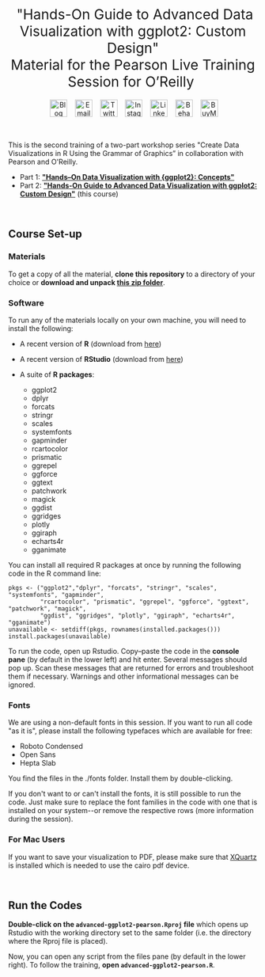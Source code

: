 <h1 style="font-weight:normal" align="center">
  &nbsp;"Hands-On Guide to Advanced Data Visualization with ggplot2: Custom Design"<br>Material for the Pearson Live Training Session for O’Reilly&nbsp;
</h1>

<div align="center">

&nbsp;&nbsp;&nbsp;
<a href="https://www.cedricscherer.com"><img border="0" alt="Blog" src="https://assets.dryicons.com/uploads/icon/svg/4926/home.svg" width="35" height="35"></a>&nbsp;&nbsp;&nbsp;
<a href="mailto:hello@cedricscherer.com"><img border="0" alt="Email" src="https://assets.dryicons.com/uploads/icon/svg/8009/02dc3a5c-6504-4347-85fb-3f510cfecc45.svg" width="35" height="35"></a>&nbsp;&nbsp;&nbsp;
<a href="https://twitter.com/CedScherer"><img border="0" alt="Twitter" src="https://assets.dryicons.com/uploads/icon/svg/8385/c23f7ffc-ca8d-4246-8978-ce9f6d5bcc99.svg" width="35" height="35"></a>&nbsp;&nbsp;&nbsp; 
<a href="https://www.instagram.com/cedscherer/"><img border="0" alt="Instagram" src="https://assets.dryicons.com/uploads/icon/svg/8330/62263227-bb78-4b42-a9a9-e222e0cc7b97.svg" width="35" height="35"></a>&nbsp;&nbsp;&nbsp;
<a href="https://www.linkedin.com/in/cedricpscherer/"><img border="0" alt="LinkedIn" src="https://assets.dryicons.com/uploads/icon/svg/8337/a347cd89-1662-4421-be90-58e5e8004eae.svg" width="35" height="35"></a>&nbsp;&nbsp;&nbsp;
<a href="https://www.behance.net/cedscherer"><img border="0" alt="Behance" src="https://assets.dryicons.com/uploads/icon/svg/8264/04073ce3-5b98-4f32-88d3-82b2ef828066.svg" width="35" height="35"></a>&nbsp;&nbsp;&nbsp;
<a href="https://www.buymeacoffee.com/z3tt"><img border="0" alt="BuyMeACoffee" src="https://www.buymeacoffee.com/assets/img/guidelines/logo-mark-3.svg" width="35" height="35"></a>&nbsp;&nbsp;&nbsp;

</div>
<br>


This is the second training of a two-part workshop series "Create Data Visualizations in R Using the Grammar of Graphics” in collaboration with Pearson and O'Reilly.

* Part 1: **["Hands–On Data Visualization with {ggplot2}: Concepts"](https://www.oreilly.com/live-events/hands-on-data-visualization-with-ggplot2-concepts/0636920089879/)**
* Part 2: **["Hands-On Guide to Advanced Data Visualization with ggplot2: Custom Design"](https://www.oreilly.com/live-events/hands-on-guide-to-advanced-data-visualization-with-ggplot2-custom-design/0636920092434/)** (this course)

<br>

## Course Set-up

### Materials

To get a copy of all the material, **clone this repository** to a directory of your choice or **download and unpack [this zip folder](https://github.com/z3tt/advanced-ggplot2-pearson/archive/refs/heads/main.zip)**. 
  
### Software

To run any of the materials locally on your own machine, you will need to install the following:

- A recent version of **R** (download from [here](https://cloud.r-project.org/)) 
- A recent version of **RStudio** (download from [here](https://rstudio.com/products/rstudio/download/#download))
- A suite of **R packages**:

  - ggplot2
  - dplyr
  - forcats
  - stringr
  - scales
  - systemfonts
  - gapminder
  - rcartocolor
  - prismatic
  - ggrepel
  - ggforce
  - ggtext
  - patchwork
  - magick
  - ggdist
  - ggridges
  - plotly
  - ggiraph
  - echarts4r
  - gganimate

You can install all required R packages at once by running the following code in the R command line:

```{r install, eval=FALSE, echo=TRUE}
pkgs <- ("ggplot2","dplyr", "forcats", "stringr", "scales", "systemfonts", "gapminder",
         "rcartocolor", "prismatic", "ggrepel", "ggforce", "ggtext",  "patchwork", "magick",
         "ggdist", "ggridges", "plotly", "ggiraph", "echarts4r", "gganimate")
unavailable <- setdiff(pkgs, rownames(installed.packages()))
install.packages(unavailable)
```

To run the code, open up Rstudio. Copy–paste the code in the **console pane** (by default in the lower left) and hit enter. Several messages should pop up. Scan these messages that are returned for errors and troubleshoot them if necessary. Warnings and other informational messages can be ignored.

### Fonts

We are using a non-default fonts in this session. If you want to run all code "as it is", please install the following typefaces which are available for free:

- Roboto Condensed
- Open Sans
- Hepta Slab

You find the files in the ./fonts folder. Install them by double-clicking.

If you don't want to or can't install the fonts, it is still possible to run the code. Just make sure to replace the font families in the code with one that is installed on your system--or remove the respective rows (more information during the session).

### For Mac Users

If you want to save your visualization to PDF, please make sure that [XQuartz](https://www.xquartz.org/) is installed which is needed to use the cairo pdf device.

<br>

## Run the Codes 

**Double-click on the `advanced-ggplot2-pearson.Rproj` file** which opens up Rstudio with the working directory set to the same folder (i.e. the directory where the Rproj file is placed). 

Now, you can open any script from the files pane (by default in the lower right). To follow the training, **open `advanced-ggplot2-pearson.R`**.
